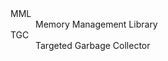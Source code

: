 <dl>
<dt>MML</dt><dd>Memory Management Library</dd>
<dt>TGC</dt><dd>Targeted Garbage Collector</dd>
</dl>

